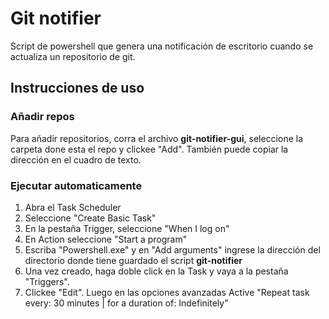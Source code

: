 # Git notifier

Script de powershell que genera una notificación de escritorio cuando se actualiza un repositorio de git.

## Instrucciones de uso

### Añadir repos

Para añadir repositorios, corra el archivo **git-notifier-gui**, seleccione la carpeta done esta el repo y clickee "Add".
También puede copiar la dirección en el cuadro de texto.

### Ejecutar automaticamente
1. Abra el Task Scheduler
2. Seleccione "Create Basic Task"
3. En la pestaña Trigger, seleccione "When I log on"
4. En Action seleccione "Start a program"
5. Escriba "Powershell.exe" y en "Add arguments" ingrese la dirección del directorio donde tiene guardado el script **git-notifier**
6. Una vez creado, haga doble click en la Task y vaya a la pestaña "Triggers".
7. Clickee "Edit". Luego en las opciones avanzadas Active "Repeat task every: 30 minutes | for a duration of: Indefinitely"

